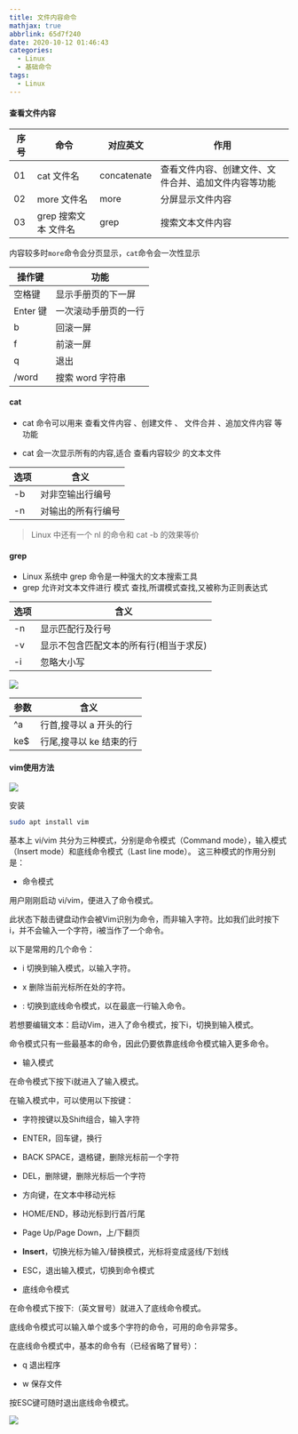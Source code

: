```yaml
---
title: 文件内容命令
mathjax: true
abbrlink: 65d7f240
date: 2020-10-12 01:46:43
categories:
  - Linux
  - 基础命令
tags:
  - Linux
---
```


#### 查看文件内容

| 序号 | 命令                 | 对应英文    | 作用                                                 |
|------|----------------------|-------------|------------------------------------------------------|
| 01   | cat 文件名           | concatenate | 查看文件内容、创建文件、文件合并、追加文件内容等功能 |
| 02   | more 文件名          | more        | 分屏显示文件内容                                     |
| 03   | grep 搜索文本 文件名 | grep        | 搜索文本文件内容                                     |

内容较多时`more`命令会分页显示，`cat`命令会一次性显示

| 操作键   | 功能                 |
|----------|----------------------|
| 空格键   | 显示手册页的下一屏   |
| Enter 键 | 一次滚动手册页的一行 |
| b        | 回滚一屏             |
| f        | 前滚一屏             |
| q        | 退出                 |
| /word    | 搜索 word 字符串     |

#### cat

+ cat 命令可以用来 查看文件内容 、创建文件 、 文件合并 、追加文件内容 等功能

+ cat 会一次显示所有的内容,适合 查看内容较少 的文本文件

| 选项 | 含义               |
|------|--------------------|
| -b   | 对非空输出行编号   |
| -n   | 对输出的所有行编号 |

> Linux 中还有一个 nl 的命令和 cat -b 的效果等价

#### grep

+ Linux 系统中 grep 命令是一种强大的文本搜索工具
+ grep 允许对文本文件进行 模式 查找,所谓模式查找,又被称为正则表达式

| 选项 | 含义                                   |
|------|----------------------------------------|
| -n   | 显示匹配行及行号                       |
| -v   | 显示不包含匹配文本的所有行(相当于求反) |
| -i   | 忽略大小写                             |

![](0003.png)

| 参数 | 含义                    |
|------|-------------------------|
| ^a   | 行首,搜寻以 a 开头的行  |
| ke$  | 行尾,搜寻以 ke 结束的行 |

#### vim使用方法

![](0001.gif)

安装

```bash
sudo apt install vim
```

基本上 vi/vim 共分为三种模式，分别是命令模式（Command mode），输入模式（Insert mode）和底线命令模式（Last line mode）。 这三种模式的作用分别是：

+ 命令模式

用户刚刚启动 vi/vim，便进入了命令模式。

此状态下敲击键盘动作会被Vim识别为命令，而非输入字符。比如我们此时按下i，并不会输入一个字符，i被当作了一个命令。

以下是常用的几个命令：

  + i 切换到输入模式，以输入字符。

  + x 删除当前光标所在处的字符。

  + : 切换到底线命令模式，以在最底一行输入命令。

若想要编辑文本：启动Vim，进入了命令模式，按下i，切换到输入模式。

命令模式只有一些最基本的命令，因此仍要依靠底线命令模式输入更多命令。

+ 输入模式

在命令模式下按下i就进入了输入模式。

在输入模式中，可以使用以下按键：

  + 字符按键以及Shift组合，输入字符

  + ENTER，回车键，换行

  + BACK SPACE，退格键，删除光标前一个字符

  + DEL，删除键，删除光标后一个字符

  + 方向键，在文本中移动光标

  + HOME/END，移动光标到行首/行尾

  + Page Up/Page Down，上/下翻页

  + **Insert**，切换光标为输入/替换模式，光标将变成竖线/下划线

  + ESC，退出输入模式，切换到命令模式

+ 底线命令模式

在命令模式下按下:（英文冒号）就进入了底线命令模式。

底线命令模式可以输入单个或多个字符的命令，可用的命令非常多。

在底线命令模式中，基本的命令有（已经省略了冒号）：

  + q 退出程序

  + w 保存文件

按ESC键可随时退出底线命令模式。

![](0002.png)
